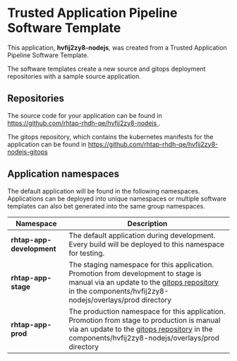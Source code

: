 # Trusted Application Pipeline Software Template

This application, **hvfij2zy8-nodejs**, was created from a Trusted Application Pipeline Software Template.

The software templates create a new source and gitops deployment repositories with a sample source application. 

## Repositories

The source code for your application can be found in [https://github.com/rhtap-rhdh-qe/hvfij2zy8-nodejs ](https://github.com/rhtap-rhdh-qe/hvfij2zy8-nodejs ).
 
The gitops repository, which contains the kubernetes manifests for the application can be found in 
[https://github.com/rhtap-rhdh-qe/hvfij2zy8-nodejs-gitops ](https://github.com/rhtap-rhdh-qe/hvfij2zy8-nodejs-gitops ) 

## Application namespaces 

The default application will be found in the following namespaces. Applications can be deployed into unique namespaces or multiple software templates can also bet generated into the same group namespaces.  

|  Namespace   |  Description   |  
| -------- | -------- |   
| **rhtap-app-development** | The default application during development. Every build will be deployed to this namespace for testing. | 
| **rhtap-app-stage** | The staging namespace for this application. Promotion from development to stage is manual via an update to the [gitops repository](https://github.com/rhtap-rhdh-qe/hvfij2zy8-nodejs-gitops ) in the components/hvfij2zy8-nodejs/overlays/prod directory |  
| **rhtap-app-prod** | The production namespace for this application. Promotion from stage to production is manual via an update to the [gitops repository](https://github.com/rhtap-rhdh-qe/hvfij2zy8-nodejs-gitops ) in the components/hvfij2zy8-nodejs/overlays/prod directory | 
